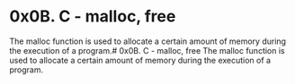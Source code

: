 # 0x0B. C - malloc, free
The malloc function is used to allocate a certain amount of memory during the execution of a program.# 0x0B. C - malloc, free
The malloc function is used to allocate a certain amount of memory during the execution of a program.
